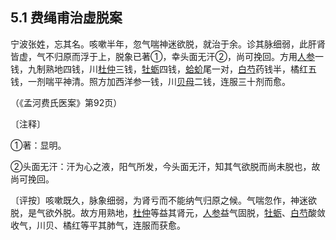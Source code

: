 ## 5.1 费绳甫治虚脱案

宁波张姓，忘其名。咳嗽半年，忽气喘神迷欲脱，就治于余。诊其脉细弱，此肝肾皆虚，气不归原而浮于上，脱象已著①，幸头面无汗②，尚可挽回。方用[人参](https://www.gmzyjc.com/read/bc/bc17-0.1.1.0.0.md)一钱，九制熟地四钱，川[杜仲](https://www.gmzyjc.com/read/bc/bc17-0.2.10.0.0.md)三钱，[牡蛎](https://www.gmzyjc.com/read/bc/bc09-0.1.5.0.0.md)四钱，[蛤蚧](https://www.gmzyjc.com/read/bc/bc17-0.2.15.0.0.md)尾一对，[白芍](https://www.gmzyjc.com/read/bc/bc17-0.3.4.0.0.md)药钱半，橘红五钱，一剂喘平神清。照方加西洋参一钱，川[贝母](https://www.gmzyjc.com/read/bc/bc16-0.2.3.0.0.md)二钱，连服三十剂而愈。

（《孟河费氏医案》第92页）

〔注释〕

①著：显明。

②头面无汗：汗为心之液，阳气所发，今头面无汗，知其气欲脱而尚未脱也，故尚可挽回。

〔评按〕咳嗽既久，脉象细弱，为肾亏而不能纳气归原之候。气喘忽作，神迷欲脱，是气欲外脱。故方用熟地，[杜仲](https://www.gmzyjc.com/read/bc/bc17-0.2.10.0.0.md)等益其肾元，[人参](https://www.gmzyjc.com/read/bc/bc17-0.1.1.0.0.md)益气固脱，[牡蛎](https://www.gmzyjc.com/read/bc/bc09-0.1.5.0.0.md)、[白芍](https://www.gmzyjc.com/read/bc/bc17-0.3.4.0.0.md)酸敛收气，川贝、橘红等平其肺气，连服而获愈。

